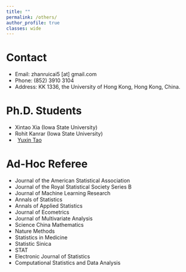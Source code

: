 ```yaml
---
title: ""
permalink: /others/
author_profile: true
classes: wide
---
```


# Contact

- Email: zhanruicai5 [at] gmail.com
- Phone: (852) 3910 3104
- Address: KK 1336, the University of Hong Kong, Hong Kong, China.


# Ph.D. Students

- Xintao Xia (Iowa State University)
- Rohit Kanrar (Iowa State University)
- <span style="color:white">"[Yuxin Tao](https://yuxin-tao.github.io/)"</span>


# Ad-Hoc Referee

- Journal of the American Statistical Association
- Journal of the Royal Statistical Society Series B
- Journal of Machine Learning Research
- Annals of Statistics
- Annals of Applied Statistics
- Journal of Ecometrics
- Journal of Multivariate Analysis
- Science China Mathematics
- Nature Methods
- Statistics in Medicine
- Statistic Sinica
- STAT
- Electronic Journal of Statistics
- Computational Statistics and Data Analysis
